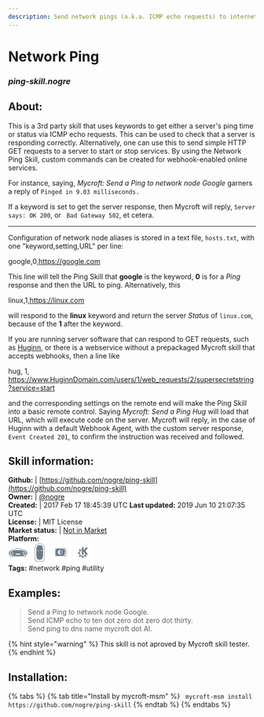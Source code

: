 ```yaml
--- 
description: Send network pings (a.k.a. ICMP echo requests) to internet nodes
---
```


# Network Ping  
### _ping-skill.nogre_  
## About:  
This is a 3rd party skill that uses keywords to get either a server's ping time or status via ICMP echo requests. This can be used to check that a server is responding correctly. Alternatively, one can use this to send simple HTTP GET requests to a server to start or stop services. By using the Network Ping Skill, custom commands can be created for webhook-enabled online services.

For instance, saying, *Mycroft: Send a Ping to network node Google* garners a reply of `Pinged in 9.03 milliseconds.`

If a keyword is set to get the server response, then Mycroft will reply, `Server says: OK 200`, or ` Bad Gateway 502`, et cetera.

---

Configuration of network node aliases is stored in a text file, `hosts.txt`, with one "keyword,setting,URL" per line:

google,0,https://google.com

This line will tell the Ping Skill that **google** is the keyword, **0** is for a *Ping* response and then the URL to ping. Alternatively, this

linux,1,https://linux.com

will respond to the **linux** keyword and return the server *Status* of `linux.com`, because of the **1** after the keyword.

If you are running server software that can respond to GET requests, such as [Huginn](https://github.com/cantino/huginn), or there is a webservice without a prepackaged Mycroft skill that accepts webhooks, then a line like

hug, 1, https://www.HuginnDomain.com/users/1/web_requests/2/supersecretstring?service=start

and the corresponding settings on the remote end will make the Ping Skill into a basic remote control. Saying *Mycroft: Send a Ping Hug* will load that URL, which will execute code on the server. Mycroft will reply, in the case of Huginn with a default Webhook Agent, with the custom server response, `Event Created 201`, to confirm the instruction was received and followed.

## Skill information:  
**Github:** | [https://github.com/nogre/ping-skill](https://github.com/nogre/ping-skill)  
**Owner:** | [@nogre](https://github.com/nogre)  
**Created:** | 2017 Feb 17 18:45:39 UTC  **Last updated:** 2019 Jun 10 21:07:35 UTC  
**License:** | MIT License  
**Market status:** | [Not in Market](https://market.mycroft.ai/skill/)  
**Platform:**  
 ![](../.gitbook/assets/mark-1-icon.png)  ![](../.gitbook/assets/mark-2-icon.png)  ![](../.gitbook/assets/picroft-icon.png)  ![](../.gitbook/assets/kde.png)   
**Tags:** \#network \#ping \#utility   
## Examples:  
> Send a Ping to network node Google.  
> Send ICMP echo to ten dot zero dot zero dot thirty.  
> Send ping to dns name mycroft dot AI.  
  
{% hint style="warning" %}
This skill is not aproved by Mycroft skill tester.
{% endhint %}
    
## Installation:  
{% tabs %}
{% tab title="Install by mycroft-msm" %}
``` mycroft-msm install https://github.com/nogre/ping-skill```
{% endtab %}
  {% endtabs %}
  
